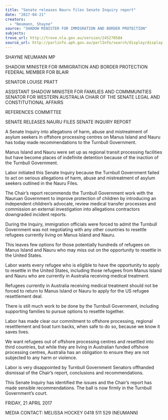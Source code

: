 ```yaml
---
title: "Senate releases Nauru files Senate Inquiry report"
date: "2017-04-21"
creators:
  - "Neumann, Shayne"
source: "SHADOW MINISTER FOR IMMIGRATION AND BORDER PROTECTION"
subjects:
trove_url: http://trove.nla.gov.au/version/245270584
source_url: http://parlinfo.aph.gov.au/parlInfo/search/display/display.w3p;query=Id%3A%22media/pressrel/5236763%22
---
```


 

 SHAYNE NEUMANN MP 

 SHADOW MINISTER FOR IMMIGRATION AND BORDER PROTECTION  FEDERAL MEMBER FOR BLAIR    

 SENATOR LOUISE PRATT 

 ASSISTANT SHADOW MINISTER FOR FAMILIES AND  COMMMUNITIES  SENATOR FOR WESTERN AUSTRALIA  CHAIR OF THE SENATE LEGAL AND CONSTITUTIONAL AFFAIRS 

 REFERENCES COMMITTEE   

 

 SENATE RELEASES NAURU FILES SENATE INQUIRY REPORT   

 A Senate Inquiry into allegations of harm, abuse and mistreatment of asylum seekers in  offshore processing centres on Manus Island and Nauru has today made  recommendations to the Turnbull Government.   

 Manus Island and Nauru were set up as regional transit processing facilities but have  become places of indefinite detention because of the inaction of the Turnbull  Government.   

 Labor initiated this Senate Inquiry because the Turnbull Government failed to act on  serious allegations of harm, abuse and mistreatment of asylum seekers outlined in the  Nauru Files.    

 The Chair’s report recommends the Turnbull Government work with the Nauruan  Government to improve protection of children by introducing an independent children’s  advocate, review medical transfer processes and commission an external investigation  into allegations contractors downgraded incident reports.   

 During the Inquiry, immigration officials were forced to admit the Turnbull Government  was not negotiating with any other countries to resettle refugees currently living on  Manus Island and Nauru.   

 This leaves few options for those potentially hundreds of refugees on Manus Island and  Nauru who may miss out on the opportunity to resettle in the United States.   

 Labor wants every refugee who is eligible to have the opportunity to apply to resettle in  the United States, including those refugees from Manus Island and Nauru who are  currently in Australia receiving medical treatment.   

 Refugees currently in Australia receiving medical treatment should not be forced to  return to Manus Island or Nauru to apply for the US refugee resettlement deal.     

 There is still much work to be done by the Turnbull Government, including supporting  families to pursue options to resettle together.    

 Labor has made clear our commitment to offshore processing, regional resettlement  and boat turn backs, when safe to do so, because we know it saves lives.   

 We want refugees out of offshore processing centres and resettled into third countries,  but while they are living in Australian funded offshore processing centres, Australia has  an obligation to ensure they are not subjected to any harm or violence.     

 Labor is very disappointed by Turnbull Government Senators offhanded dismissal of the  Chair’s report, conclusions and recommendations.   

 This Senate Inquiry has identified the issues and the Chair’s report has made sensible  recommendations.  The ball is now firmly in the Turnbull Government’s court.   

 FRIDAY, 21 APRIL 2017   

 MEDIA CONTACT: MELISSA HOCKEY 0418 511 529 (NEUMANN)    


